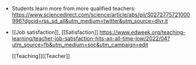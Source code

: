 - Students learn more from more qualified teachers:
  https://www.sciencedirect.com/science/article/abs/pii/S0272775721000996?dgcid=rss_sd_all&utm_medium=twitter&utm_source=dlvr.it
- [[Job satisfaction]],
  [[Satisfaction]]
  https://www.edweek.org/teaching-learning/teacher-job-satisfaction-hits-an-all-time-low/2022/04?utm_source=fb&utm_medium=soc&utm_campaign=edit
  
  [[Teaching]][[Teacher]]